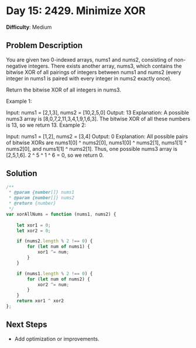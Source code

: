 
# Day 15: 2429. Minimize XOR

**Difficulty**: Medium

## Problem Description
You are given two 0-indexed arrays, nums1 and nums2, consisting of non-negative integers. There exists another array, nums3, which contains the bitwise XOR of all pairings of integers between nums1 and nums2 (every integer in nums1 is paired with every integer in nums2 exactly once).

Return the bitwise XOR of all integers in nums3.

 

Example 1:

Input: nums1 = [2,1,3], nums2 = [10,2,5,0]
Output: 13
Explanation:
A possible nums3 array is [8,0,7,2,11,3,4,1,9,1,6,3].
The bitwise XOR of all these numbers is 13, so we return 13.
Example 2:

Input: nums1 = [1,2], nums2 = [3,4]
Output: 0
Explanation:
All possible pairs of bitwise XORs are nums1[0] ^ nums2[0], nums1[0] ^ nums2[1], nums1[1] ^ nums2[0],
and nums1[1] ^ nums2[1].
Thus, one possible nums3 array is [2,5,1,6].
2 ^ 5 ^ 1 ^ 6 = 0, so we return 0.



## Solution
```javascript
/**
 * @param {number[]} nums1
 * @param {number[]} nums2
 * @return {number}
 */
var xorAllNums = function (nums1, nums2) {
    
    let xor1 = 0;
    let xor2 = 0;

    if (nums2.length % 2 !== 0) {
        for (let num of nums1) {
            xor1 ^= num;
        }
    }

    if (nums1.length % 2 !== 0) {
        for (let num of nums2) {
            xor2 ^= num;
        }
    }
    return xor1 ^ xor2
};
```


## Next Steps
- Add optimization or improvements.
